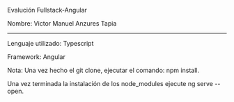 Evalución Fullstack-Angular

Nombre: Victor Manuel Anzures Tapia
___________________________________________________________________________________________

Lenguaje utilizado: Typescript

Framework: Angular

Nota: Una vez hecho el git clone, ejecutar el comando: npm install.

Una vez terminada la instalación de los node_modules ejecute ng serve --open.